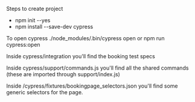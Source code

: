 Steps to create project
- npm init --yes
- npm install --save-dev cypress

To open cypress
./node_modules/.bin/cypress open 
or
npm run cypress:open

Inside cypress/integration you'll find the booking test specs

Inside cypress/support/commands.js you'll find all the shared commands (these are imported through support/index.js)

Inside /cypress/fixtures/bookingpage_selectors.json you'll find some generic selectors for the page.




